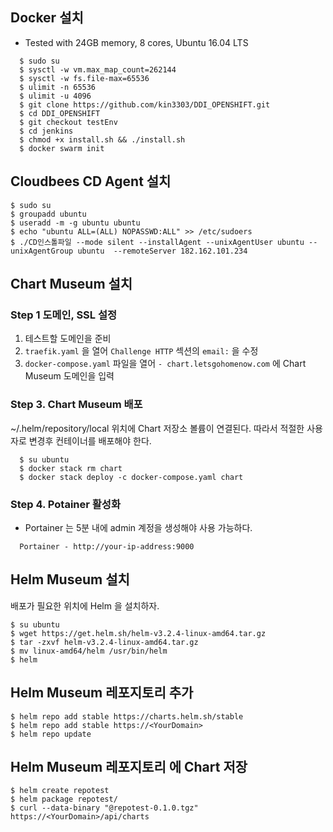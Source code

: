 
## Docker 설치

- Tested with 24GB memory, 8 cores,  Ubuntu 16.04 LTS  

```console
  $ sudo su 
  $ sysctl -w vm.max_map_count=262144
  $ sysctl -w fs.file-max=65536
  $ ulimit -n 65536
  $ ulimit -u 4096
  $ git clone https://github.com/kin3303/DDI_OPENSHIFT.git
  $ cd DDI_OPENSHIFT
  $ git checkout testEnv
  $ cd jenkins
  $ chmod +x install.sh && ./install.sh
  $ docker swarm init
```

## Cloudbees CD Agent 설치

```
$ sudo su
$ groupadd ubuntu
$ useradd -m -g ubuntu ubuntu
$ echo "ubuntu ALL=(ALL) NOPASSWD:ALL" >> /etc/sudoers
$ ./CD인스톨파일 --mode silent --installAgent --unixAgentUser ubuntu --unixAgentGroup ubuntu  --remoteServer 182.162.101.234
```

## Chart Museum 설치
 
###  Step 1 도메인, SSL 설정

1. 테스트할 도메인을 준비
2. `traefik.yaml` 을 열어 `Challenge HTTP` 섹션의  `email:`  을 수정 
3. `docker-compose.yaml` 파일을 열어 `- chart.letsgohomenow.com` 에 Chart Museum 도메인을 입력 


###  Step 3. Chart Museum 배포

~/.helm/repository/local 위치에 Chart 저장소 볼륨이 연결된다.
 따라서 적절한 사용자로 변경후 컨테이너를 배포해야 한다.
 
```console
  $ su ubuntu
  $ docker stack rm chart
  $ docker stack deploy -c docker-compose.yaml chart 
```

### Step 4. Potainer 활성화

- Portainer 는 5분 내에 admin 계정을 생성해야 사용 가능하다. 

```
  Portainer - http://your-ip-address:9000
```


## Helm Museum 설치

배포가 필요한 위치에 Helm 을 설치하자.

```console
$ su ubuntu
$ wget https://get.helm.sh/helm-v3.2.4-linux-amd64.tar.gz
$ tar -zxvf helm-v3.2.4-linux-amd64.tar.gz
$ mv linux-amd64/helm /usr/bin/helm
$ helm
```

## Helm Museum 레포지토리 추가

```console
$ helm repo add stable https://charts.helm.sh/stable
$ helm repo add stable https://<YourDomain>
$ helm repo update
```

## Helm Museum 레포지토리 에 Chart 저장

```console
$ helm create repotest
$ helm package repotest/
$ curl --data-binary "@repotest-0.1.0.tgz" https://<YourDomain>/api/charts
```

